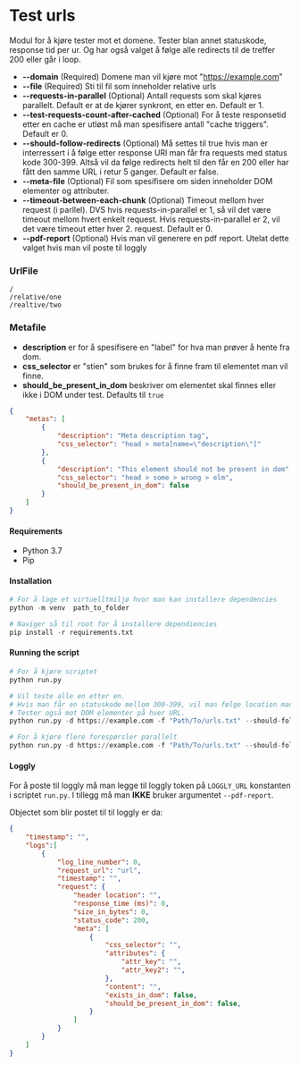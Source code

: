 # Test urls
Modul for å kjøre tester mot et domene. Tester blan annet statuskode, response tid per ur. Og har også valget å følge alle redirects til de treffer 200 eller går i loop.

- **--domain** (Required) Domene man vil kjøre mot "https://example.com"
- **--file** (Required) Sti til fil som inneholder relative urls
- **--requests-in-parallel** (Optional) Antall requests som skal kjøres parallelt. Default er at de kjører synkront, en etter en. Default er 1.
- **--test-requests-count-after-cached** (Optional) For å teste responsetid etter en cache er utløst må man spesifisere antall "cache triggers". Default er 0.
- **--should-follow-redirects** (Optional) Må settes til true hvis man er interressert i å følge etter response URl man får fra requests med status kode 300-399. Altså vil da følge redirects helt til den får en 200 eller har fått den samme URL i retur 5 ganger. Default er false.
- **--meta-file** (Optional) Fil som spesifisere om siden inneholder DOM elementer og attributer.
- **--timeout-between-each-chunk** (Optional) Timeout mellom hver request (i parllel). DVS hvis requests-in-parallel er 1, så vil det være timeout mellom hvert enkelt request. Hvis requests-in-parallel er 2, vil det være timeout etter hver 2. request. Default er 0.
- **--pdf-report** (Optional) Hvis man vil generere en pdf report. Utelat dette valget hvis man vil poste til loggly

### UrlFile
```
/
/relative/one
/realtive/two
```

### Metafile
- **description** er for å spesifisere en "label" for hva man prøver å hente fra dom.
- **css_selector** er "stien" som brukes for å finne fram til elementet man vil finne.
- **should_be_present_in_dom** beskriver om elementet skal finnes eller ikke i DOM under test. Defaults til ```true```
```json
{
    "metas": [
        {
            "description": "Meta description tag",
            "css_selector": "head > meta[name=\"description\"]"
        },
        {
            "description": "This element should not be present in dom",
            "css_selector": "head > some > wrong > elm",
            "should_be_present_in_dom": false
        }
    ]
}
```

#### Requirements
- Python 3.7
- Pip

#### Installation
```python F
# For å lage et virtuelltmiljø hvor man kan installere dependencies
python -m venv  path_to_folder

# Naviger så til root for å installere dependiencies
pip install -r requirements.txt
```

#### Running the script
```python
# For å kjøre scriptet
python run.py

# Vil teste alle en etter en.
# Hvis man får en statuskode mellom 300-399, vil man følge location man får i response, for å se hvor alle redirectne ender.
# Tester også mot DOM elementer på hver URL.
python run.py -d https://example.com -f "Path/To/urls.txt" --should-follow-redirects true --meta-file "Path/To/meta.json"

# For å kjøre flere forespørsler parallelt
python run.py -d https://example.com -f "Path/To/urls.txt" --should-follow-redirects true --meta-file "Path/To/meta.json" --requests-in-parallel 3
```

#### Loggly
For å poste til loggly må man legge til loggly token på ```LOGGLY_URL``` konstanten i scriptet ```run.py```.
I tillegg må man **IKKE** bruker argumentet ```--pdf-report```.

Objectet som blir postet til til loggly er da:
```json
{
    "timestamp": "",
    "logs":[
        {
            "log_line_number": 0,
            "request_url": "url",
            "timestamp": "",
            "request": {
                "header location": "",
                "response_time (ms)": 0,
                "size_in_bytes": 0,
                "status_code": 200,
                "meta": [
                    {
                        "css_selector": "",
                        "attributes": {
                            "attr_key": "",
                            "attr_key2": "",
                        },
                        "content": "",
                        "exists_in_dom": false,
                        "should_be_present_in_dom": false,
                    }
                ]
            }
        }
    ]
}

```